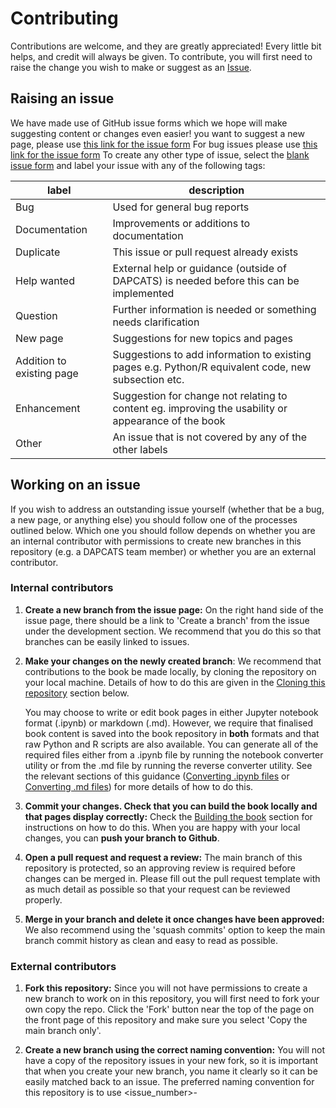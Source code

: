 # Contributing

Contributions are welcome, and they are greatly appreciated! Every little bit
helps, and credit will always be given. To contribute, you will first need to raise the change you wish to make or suggest as an [Issue](https://github.com/best-practice-and-impact/ons-spark/issues).  

## Raising an issue
We have made use of GitHub issue forms which we hope will make suggesting content or changes even easier!
you want to suggest a new page, please use [this link for the issue form](https://github.com/best-practice-and-impact/ons-spark/issues/new?assignees=&labels=New+page&projects=&template=new-page-form.yml&title=%5BNew+page%5D%3A+)
For bug issues please use [this link for the issue form](https://github.com/best-practice-and-impact/ons-spark/issues/new?assignees=&labels=bug&projects=&template=bug-report-form.yml&title=%5BBug%5D%3A+)
To create any other type of issue, select the [blank issue form](https://github.com/best-practice-and-impact/ons-spark/issues/new/choose) and label your issue with any of the following tags:

| label    | description |
| - | - |
| Bug | Used for general bug reports |
| Documentation | Improvements or additions to documentation |
| Duplicate | This issue or pull request already exists |
| Help wanted | External help or guidance (outside of DAPCATS) is needed before this can be implemented |
| Question | Further information is needed or something needs clarification |
| New page | Suggestions for new topics and pages |
| Addition to existing page | Suggestions to add information to existing pages e.g. Python/R equivalent code, new subsection etc. |
| Enhancement | Suggestion for change not relating to content eg. improving the usability or appearance of the book |
| Other | An issue that is not covered by any of the other labels |

## Working on an issue
If you wish to address an outstanding issue yourself (whether that be a bug, a new page, or anything else) you should follow one of the processes outlined below. Which one you should follow depends on whether you are an internal contributor with permissions to create new branches in this repository (e.g. a DAPCATS team member) or whether you are an external contributor.

### Internal contributors

1. **Create a new branch from the issue page:** On the right hand side of the issue page, there should be a link to 'Create a branch' from the issue under the development section. We recommend that you do this so that branches can be easily linked to issues.

2. **Make your changes on the newly created branch**: We recommend that contributions to the book be made locally, by cloning the repository on your local machine. Details of how to do this are given in the [Cloning this repository](https://github.com/best-practice-and-impact/ons-spark/edit/contributing-improvements/CONTRIBUTING.md#cloning-this-repository) section below.
  
   You may choose to write or edit book pages in either Jupyter notebook format (.ipynb) or markdown (.md). However, we require that finalised book content is saved into the book repository in **both** formats and that raw Python and R scripts are also available. You can generate all of the required files either from a .ipynb file by running the notebook converter utility or from the .md file by running the reverse converter     utility. See the relevant sections of this guidance ([Converting .ipynb files](https://github.com/best-practice-and-impact/ons-spark/edit/contributing-improvements/CONTRIBUTING.md#converting-ipynb-files) or [Converting .md files](https://github.com/best-practice-and-impact/ons-spark/edit/contributing-improvements/CONTRIBUTING.md#converting-md-files)) for more details of how to do this. 

3. **Commit your changes. Check that you can build the book locally and that pages display correctly:** Check the [Building the book](https://github.com/best-practice-and-impact/ons-spark/edit/contributing-improvements/CONTRIBUTING.md#building-the-book) section for instructions on how to do this. When you are happy with your local changes, you can **push your branch to Github**.
   
4. **Open a pull request and request a review:** The main branch of this repository is protected, so an approving review is required before changes can be merged in. Please fill out the pull request template with as much detail as possible so that your request can be reviewed properly. 
   
5. **Merge in your branch and delete it once changes have been approved:** We also recommend using the 'squash commits' option to keep the main branch commit history as clean and easy to read as possible.

### External contributors

1. **Fork this repository:** Since you will not have permissions to create a new branch to work on in this repository, you will first need to fork your own copy the repo. Click the 'Fork' button near the top of the page on the front page of this repository and make sure you select 'Copy the main branch only'.

2. **Create a new branch using the correct naming convention:** You will not have a copy of the repository issues in your new fork, so it is important that when you create your new branch, you name it clearly so it can be easily matched back to an issue. The preferred naming convention for this repository is to use <issue_number>-<title>-<of>-<issue>. So for example if you wanted to work on issue number 1 and it was titled "Contributing Guidance Needs Testing" in the issues list, your new branch would be called 1-contributing-guidance-needs-testing.

3. **Commit your changes. Check that you can build the book locally and that pages display correctly:** Check the [Building the book](https://github.com/best-practice-and-impact/ons-spark/edit/contributing-improvements/CONTRIBUTING.md#building-the-book) section for instructions on how to do this. When you are happy with your local changes, you can **push your branch to Github**.

4. **Make your changes on the newly created branch**: We recommend that contributions to the book be made locally, by cloning the repository on your local machine. Details of how to do this are given in the [Cloning this repository](https://github.com/best-practice-and-impact/ons-spark/edit/contributing-improvements/CONTRIBUTING.md#cloning-this-repository) section below.
  
   You may choose to write or edit book pages in either Jupyter notebook format (.ipynb) or markdown (.md). However, we require that finalised book content is saved into the book repository in **both** formats and that raw Python and R scripts are also available. You can generate all of the required files either from a .ipynb file by running the notebook converter utility or from the .md file by running the reverse converter     utility. See the relevant sections of this guidance ([Converting .ipynb files](https://github.com/best-practice-and-impact/ons-spark/edit/contributing-improvements/CONTRIBUTING.md#converting-ipynb-files) or [Converting .md files](https://github.com/best-practice-and-impact/ons-spark/edit/contributing-improvements/CONTRIBUTING.md#converting-md-files)) for more details of how to do this.

5. **Open a pull request for your forked branch and request a review:** The main branch of this repository is protected, approving review from a DAPCATS team member is required before changes can be merged in. Please fill out the pull request template with as much detail as possible so that your request can be reviewed properly. It would be best to assign a reviewer to your pull request (it doesn't matter who, you can just use the suggested person Github recommends) so that we will receive an email alert that the is a pull request waiting for review.

    Please keep an eye on your pull request as we may ask for additional changes to be made before your changes are suitable for merging in. Once they are approved, a DAPCATS team member will merge your branch in. You may delete the branch on your forked repo after this is complete if you wish. 

## Cloning this repository

## Converting .ipynb files

If you choose to develop pages in jupyter notebooks, these needs to also include R code (if appropriate) and converted using the `convert.py` script found in the utilities folder.
**Notebooks containing only Python code do not need to be converted and can be rendered into the book as .ipynb files**.

### R setup
As a quality assurance step the R code is executed during the conversion, therefore we need to have R and Spark setup in our local environment.
Information on spark setup can be found on the [sparklyR documentation](https://spark.posit.co/get-started/). **Note** some organisations (like the ONS) will have different setup instructions and those should be followed over external guidance. 

The notebook converter uses the subprocess package, as such we will need to have all the required packages installed in our R environment prior to converting. 

### Converting
To convert `ipynb` pages into a markdown page we will run the `convert.py` script.
This can either be run using VScode and the run Python script button, or in a terminal by running `python utilities/convert.py` assuming you are in the root directory of this repo.

The following code will convert the `ons-spark/raw-notebooks/groups-not-loops/groups-not-loops.ipynb` file into a markdown page named `groups-not-loops.md` located in `ons-spark/spark-concepts/` folder
```python
from notebook_converter import markdown_from_notebook
# Group: Which chapter does this work belong in once converted 
group = "spark-concepts"

# What is the name of the folder the .ipynb is located in 
folder = "groups-not-loops"

# What is the name of the .ipynb folder
page = "groups-not-loops"

# The path to the folder named above (can be relative or absolute path)
base_path = "ons-spark/"

# No changes are needed below this comment 
out_path = base_path + group
in_path = base_path+"raw-notebooks/"+folder
nb_maker = (markdown_from_notebook(in_path + "/" + page + ".ipynb",
                                   out_path + "/" + page + ".md",
                                   in_path + "/r_input.R",
                                   in_path + "/outputs.csv",
                                   show_warnings=False,
                                   output_type="tabs")
)

```

### Troubleshooting

If you are having issues with converting `.ipynb` files, you might have been getting an error raised in python explaining `unable to find Rscript, please set the path to this in your environment variables`.
To do this you will need to set the value `Rscript` in your windows environment variables for your account. 
Create a new variable with `variable name` as `Rscript` and `variable value` as the path towards your `Rscript.exe`, if you are using Rstudio this can be found in `C:/My_Rstudio/<r-version>/bin/x64/Rscript.exe`. You may need to restart your terminal or device after changing your environment variables. 

## Converting .md files

## Building the book

1. Ensure that python is installed and you have cloned the repository as described above.
2. Run `pip install -r requirements.txt` (it is recommended you do this within a virtual environment)
3. Run `jupyter-book clean ons-spark/` to remove any existing builds
4. Run `jupyter-book build ons-spark/`
5. Check the built HTML pages are correct (these will be in ons-spark/_build/html)

## Environment Set-up

This repository is built using a relatively complex set of dependencies, including both Python and R programming languages and Spark. A list of environment requirements is below:
- Python >= 3.6 
- R >=3.5,<4
- git
- Java Development Kit (for Spark) >=1.8.0_121
- PySpark >= 2.4.0
- sparklyr >= 1.7.5

other versions of Spark 2 may be compatible but have not been tested. 


## Contributing to Notebooks to contain both Python and R code

The conversion of notebook files into markdown files that have code tabs to display both Python and R code requires the use of some of the functionality contained in the utilities folder of this repo. 
`notebook_converter.py` contains the function markdown_from_notebook that (as the name suggests) will:

- convert a Jupyter Notebook into a Markdown file with appropriate code tabs
- extract and run the R code
- store both python and R outputs and put them in appropriate tabs in the notebook. 

This function takes as an argument the notebook that is to be converted and the output location of where you would like the resulting markdown file. 


N.B. it is not neccessary to convert ALL notebooks, only ones that you would like to show code examples of both Python and R code. For example notebooks in the PySpark specific section (i.e. not relevant to Sparklyr and therefore not containing any R code) can remain as notebooks and JupyterBook will include them in the book without any issue. 

Pages that contain code examples in both Python and R have been converted using the above mentioned function in the utilities folder of this repo. And as a result the notebooks must be correctly formatted in order for the converter to work correctly. For any code that you wish to include in both languages, place the Python code in a code cell in the notebook as normal. Place the R code in a markdown cell directly below the Python code cell contained between `` ```r and ``` ``.  The notebook converter function uses these symbols as a marker to produce the R code tabs and R output tabs.

For example, if you like the code to start a local spark session to be displayed in both Python and R, you would place the following in a code cell of a jupyter notebook:
```python 
from pyspark.sql import SparkSession

spark = (SparkSession.builder.master("local[2]")
         .getOrCreate())

```
An in a markdown cell right below you would have the following code:

~~~
```r
library(sparklyr)
library(dplyr)

sc <- sparklyr::spark_connect(
    master = "local[2]",
    config = sparklyr::spark_config())
``` 
~~~




Once you have correctly formatted the notebook it can then be converted into a markdown file by the converter. 

An example of the Python code required to accomplish this conversion can be seen in [convert](ons-spark\utilities\convert.py) but will be shown here. 

In this example we would like to convert `checkpoint-staging.ipynb`. 

```python
group = "spark-concepts"
folder = "checkpoint-staging"
page = "checkpoint-staging"
base_path = "/home/cdsw/ons-spark/ons-spark/"
out_path = base_path + group

in_path = base_path+"raw-notebooks/"+folder

nb_maker = (markdown_from_notebook(in_path + "/" + page + ".ipynb",
                                   out_path + "/" + page + ".md",
                                   in_path + "/r_input.R",
                                   in_path + "/outputs.csv",
                                   show_warnings=False,
                                   output_type="tabs")
)

```

Once you have converted the notebook and the resulting files are stored in the right locations, you can now build the book with your new changes. 

In the case that you are adding R code to a page in the book that is currently a Jupyter Notebook you will need to change the table of contents to point to the markdown file created by the conversion. To do this, inside the ons-spark folder modify the ```_toc.yml``` file such that the newly modified markdown file is included correctly. To learn a little more about Table of Contents in JupyterBooks see the Jupyter documentation [here](https://jupyterbook.org/en/stable/structure/toc.html). 


## Publishing changes

Internal contributors can trigger a new release of the book.

### Preparation

To create a new release and publish the `main` branch, you will need to install the dependencies:

```
pip install -r requirements.txt
```

### Releasing

To create a new release, use the command line tool `bump2version`, which will be installed with the dev dependencies.
We use a year.build version tag for the release of the book, so the first release of 2024 would be `2024.0`.

For a the first release of a year, use the following bump version command.
Note you should be on the main branch when creating new versions.
```
 bump2version year
```

For any subsequent releases during the year, please bump the version with following command:

```
bump2version build
```

`bump2version` will create a new Git `tag` and `commit`. 
These are only created locally, and will need to be pushed.

```
git push
git push --tags
```

If you wish to view the current tags on a repo, run `git tag`.
If a tag has been produced a new tag/version by accident, you can delete this locally by running:
```
git tag --delete tagname
```

If this has already been pushed you can delete this from the remote repository by 
adding an additional origin and push to the above line as shown below:
```
git push --delete origin tagname
```


## Code of Conduct

Please note that the Spark at the ONS project is released with a [Contributor Code of Conduct](CONDUCT.md). By contributing to this project you agree to abide by its terms.
